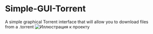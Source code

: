 # Simple-GUI-Torrent
A simple graphical Torrent interface that will allow you to download files from a .torrent
![Иллюстрация к проекту]([https://github.com/Qw4lc4r/Simple-GUI-Torrent/blob/main/image.png])
